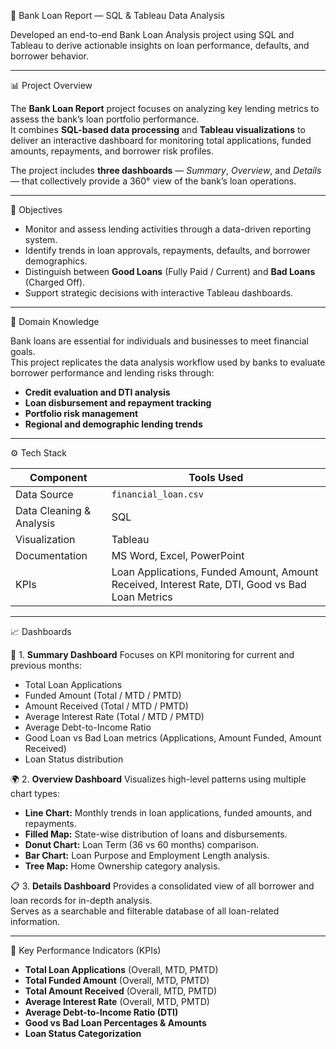 🏦 Bank Loan Report — SQL & Tableau Data Analysis

Developed an end-to-end Bank Loan Analysis project using SQL and Tableau to derive actionable insights on loan performance, defaults, and borrower behavior.

---

📊 Project Overview

The **Bank Loan Report** project focuses on analyzing key lending metrics to assess the bank’s loan portfolio performance.  
It combines **SQL-based data processing** and **Tableau visualizations** to deliver an interactive dashboard for monitoring total applications, funded amounts, repayments, and borrower risk profiles.

The project includes **three dashboards** — *Summary*, *Overview*, and *Details* — that collectively provide a 360° view of the bank’s loan operations.

---

 🎯 Objectives

- Monitor and assess lending activities through a data-driven reporting system.  
- Identify trends in loan approvals, repayments, defaults, and borrower demographics.  
- Distinguish between **Good Loans** (Fully Paid / Current) and **Bad Loans** (Charged Off).  
- Support strategic decisions with interactive Tableau dashboards.

---

 🧠 Domain Knowledge

Bank loans are essential for individuals and businesses to meet financial goals.  
This project replicates the data analysis workflow used by banks to evaluate borrower performance and lending risks through:
- **Credit evaluation and DTI analysis**
- **Loan disbursement and repayment tracking**
- **Portfolio risk management**
- **Regional and demographic lending trends**

---

 ⚙️ Tech Stack

| Component | Tools Used |
|------------|------------|
| Data Source | `financial_loan.csv` |
| Data Cleaning & Analysis | SQL |
| Visualization | Tableau |
| Documentation | MS Word, Excel, PowerPoint |
| KPIs | Loan Applications, Funded Amount, Amount Received, Interest Rate, DTI, Good vs Bad Loan Metrics |

---

 📈 Dashboards

 🧾 1. **Summary Dashboard**
Focuses on KPI monitoring for current and previous months:
- Total Loan Applications  
- Funded Amount (Total / MTD / PMTD)  
- Amount Received (Total / MTD / PMTD)  
- Average Interest Rate (Total / MTD / PMTD)  
- Average Debt-to-Income Ratio  
- Good Loan vs Bad Loan metrics (Applications, Amount Funded, Amount Received)  
- Loan Status distribution  

 🌍 2. **Overview Dashboard**
Visualizes high-level patterns using multiple chart types:
- **Line Chart:** Monthly trends in loan applications, funded amounts, and repayments.  
- **Filled Map:** State-wise distribution of loans and disbursements.  
- **Donut Chart:** Loan Term (36 vs 60 months) comparison.  
- **Bar Chart:** Loan Purpose and Employment Length analysis.  
- **Tree Map:** Home Ownership category analysis.

 📋 3. **Details Dashboard**
Provides a consolidated view of all borrower and loan records for in-depth analysis.  
Serves as a searchable and filterable database of all loan-related information.

---

 🧮 Key Performance Indicators (KPIs)

- **Total Loan Applications** (Overall, MTD, PMTD)  
- **Total Funded Amount** (Overall, MTD, PMTD)  
- **Total Amount Received** (Overall, MTD, PMTD)  
- **Average Interest Rate** (Overall, MTD, PMTD)  
- **Average Debt-to-Income Ratio (DTI)**  
- **Good vs Bad Loan Percentages & Amounts**  
- **Loan Status Categorization**



